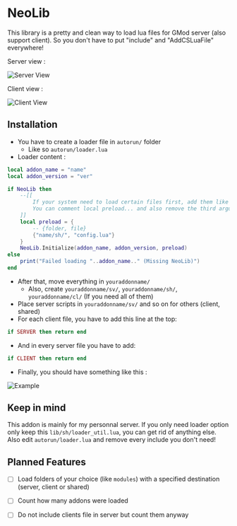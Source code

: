 # NeoLib 

This library is a pretty and clean way to load lua files for GMod server (also support client).
So you don't have to put "include" and "AddCSLuaFile" everywhere!

Server view :

![Server View](https://i.imgur.com/Zsd1wKz.png)

Client view :

![Client View](https://i.imgur.com/CbORL6a.png)

## Installation

- You have to create a loader file in `autorun/` folder
    - Like so `autorun/loader.lua`
- Loader content :
```lua
local addon_name = "name"
local addon_version = "ver"

if NeoLib then 
    --[[
        If your system need to load certain files first, add them like this in preload table.
        You can comment local preload... and also remove the third arguement of Initialize call
    ]] 
    local preload = {
        -- {folder, file}
        {"name/sh/", "config.lua"}
    }
    NeoLib.Initialize(addon_name, addon_version, preload)
else
    print("Failed loading "..addon_name.." (Missing NeoLib)")    
end
```
- After that, move everything in `youraddonname/`
    - Also, create `youraddonname/sv/`, `youraddonname/sh/`, `youraddonname/cl/` (If you need all of them)
- Place server scripts in `youraddonname/sv/` and so on for others (client, shared)
- For each client file, you have to add this line at the top: 
```lua
if SERVER then return end
```
- And in every server file you have to add: 
```lua
if CLIENT then return end
```
- Finally, you should have something like this : 

![Example](https://i.imgur.com/otc58l8.gif)

## Keep in mind

This addon is mainly for my personnal server. If you only need loader option only keep this `lib/sh/loader_util.lua`, you can get rid of anything else.
Also edit `autorun/loader.lua` and remove every include you don't need!

## Planned Features

- [ ] Load folders of your choice (like `modules`) with a specified destination (server, client or shared)
- [ ] Count how many addons were loaded
- [ ] Do not include clients file in server but count them anyway

